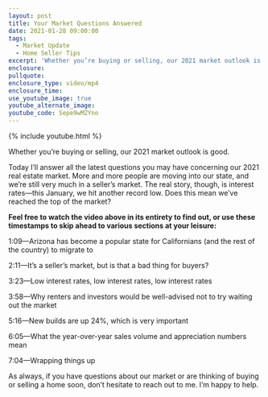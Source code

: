 ```yaml
---
layout: post
title: Your Market Questions Answered
date: 2021-01-28 09:00:00
tags:
  - Market Update
  - Home Seller Tips
excerpt: 'Whether you’re buying or selling, our 2021 market outlook is good.'
enclosure:
pullquote:
enclosure_type: video/mp4
enclosure_time:
use_youtube_image: true
youtube_alternate_image:
youtube_code: Sepe9wMZYno
---
```


{% include youtube.html %}

Whether you’re buying or selling, our 2021 market outlook is good.

Today I’ll answer all the latest questions you may have concerning our 2021 real estate market. More and more people are moving into our state, and we’re still very much in a seller’s market. The real story, though, is interest rates—this January, we hit another record low. Does this mean we’ve reached the top of the market?

**Feel free to watch the video above in its entirety to find out, or use these timestamps to skip ahead to various sections at your leisure:&nbsp;**

1:09—Arizona has become a popular state for Californians (and the rest of the country) to migrate to

2:11—It’s a seller’s market, but is that a bad thing for buyers?

3:23—Low interest rates, low interest rates, low interest rates

3:58—Why renters and investors would be well-advised not to try waiting out the market

5:16—New builds are up 24%, which is very important

6:05—What the year-over-year sales volume and appreciation numbers mean

7:04—Wrapping things up&nbsp;

As always, if you have questions about our market or are thinking of buying or selling a home soon, don’t hesitate to reach out to me. I’m happy to help.
